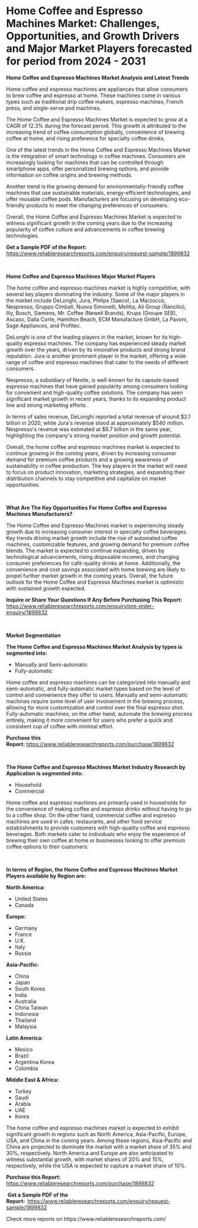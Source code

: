<p><h1>Home Coffee and Espresso Machines Market: Challenges, Opportunities, and Growth Drivers and Major Market Players forecasted for period from 2024 - 2031</h1></p><p><strong>Home Coffee and Espresso Machines Market Analysis and Latest Trends</strong></p>
<p><p>Home coffee and espresso machines are appliances that allow consumers to brew coffee and espresso at home. These machines come in various types such as traditional drip coffee makers, espresso machines, French press, and single-serve pod machines.</p><p>The Home Coffee and Espresso Machines Market is expected to grow at a CAGR of 12.3% during the forecast period. This growth is attributed to the increasing trend of coffee consumption globally, convenience of brewing coffee at home, and rising preference for specialty coffee drinks.</p><p>One of the latest trends in the Home Coffee and Espresso Machines Market is the integration of smart technology in coffee machines. Consumers are increasingly looking for machines that can be controlled through smartphone apps, offer personalized brewing options, and provide information on coffee origins and brewing methods.</p><p>Another trend is the growing demand for environmentally-friendly coffee machines that use sustainable materials, energy-efficient technologies, and offer reusable coffee pods. Manufacturers are focusing on developing eco-friendly products to meet the changing preferences of consumers.</p><p>Overall, the Home Coffee and Espresso Machines Market is expected to witness significant growth in the coming years due to the increasing popularity of coffee culture and advancements in coffee brewing technologies.</p></p>
<p><strong>Get a Sample PDF of the Report:&nbsp;</strong> <a href="https://www.reliableresearchreports.com/enquiry/request-sample/1899832">https://www.reliableresearchreports.com/enquiry/request-sample/1899832</a></p>
<p>&nbsp;</p>
<p><strong>Home Coffee and Espresso Machines Major Market Players</strong></p>
<p><p>The home coffee and espresso machines market is highly competitive, with several key players dominating the industry. Some of the major players in the market include DeLonghi, Jura, Philips (Saeco), La Marzocco, Nespresso, Gruppo Cimbali, Nuova Simonelli, Melitta, Ali Group (Rancilio), Illy, Bosch, Siemens, Mr. Coffee (Newell Brands), Krups (Groupe SEB), Ascaso, Dalla Corte, Hamilton Beach, ECM Manufacture GmbH, La Pavoni, Sage Appliances, and Profitec.</p><p>DeLonghi is one of the leading players in the market, known for its high-quality espresso machines. The company has experienced steady market growth over the years, driven by its innovative products and strong brand reputation. Jura is another prominent player in the market, offering a wide range of coffee and espresso machines that cater to the needs of different consumers.</p><p>Nespresso, a subsidiary of Nestle, is well-known for its capsule-based espresso machines that have gained popularity among consumers looking for convenient and high-quality coffee solutions. The company has seen significant market growth in recent years, thanks to its expanding product line and strong marketing efforts.</p><p>In terms of sales revenue, DeLonghi reported a total revenue of around $2.1 billion in 2020, while Jura's revenue stood at approximately $540 million. Nespresso's revenue was estimated at $6.7 billion in the same year, highlighting the company's strong market position and growth potential.</p><p>Overall, the home coffee and espresso machines market is expected to continue growing in the coming years, driven by increasing consumer demand for premium coffee products and a growing awareness of sustainability in coffee production. The key players in the market will need to focus on product innovation, marketing strategies, and expanding their distribution channels to stay competitive and capitalize on market opportunities.</p></p>
<p>&nbsp;</p>
<p><strong>What Are The Key Opportunities For Home Coffee and Espresso Machines Manufacturers?</strong></p>
<p><p>The Home Coffee and Espresso Machines market is experiencing steady growth due to increasing consumer interest in specialty coffee beverages. Key trends driving market growth include the rise of automated coffee machines, customizable features, and growing demand for premium coffee blends. The market is expected to continue expanding, driven by technological advancements, rising disposable incomes, and changing consumer preferences for café-quality drinks at home. Additionally, the convenience and cost savings associated with home brewing are likely to propel further market growth in the coming years. Overall, the future outlook for the Home Coffee and Espresso Machines market is optimistic with sustained growth expected.</p></p>
<p><strong>Inquire or Share Your Questions If Any Before Purchasing This Report:</strong> <a href="https://www.reliableresearchreports.com/enquiry/pre-order-enquiry/1899832">https://www.reliableresearchreports.com/enquiry/pre-order-enquiry/1899832</a></p>
<p>&nbsp;</p>
<p><strong>Market Segmentation</strong></p>
<p><strong>The Home Coffee and Espresso Machines Market Analysis by types is segmented into:</strong></p>
<p><ul><li>Manually and Semi-automatic</li><li>Fully-automatic</li></ul></p>
<p><p>Home coffee and espresso machines can be categorized into manually and semi-automatic, and fully-automatic market types based on the level of control and convenience they offer to users. Manually and semi-automatic machines require some level of user involvement in the brewing process, allowing for more customization and control over the final espresso shot. Fully-automatic machines, on the other hand, automate the brewing process entirely, making it more convenient for users who prefer a quick and consistent cup of coffee with minimal effort.</p></p>
<p><strong>Purchase this Report:&nbsp;</strong><a href="https://www.reliableresearchreports.com/purchase/1899832">https://www.reliableresearchreports.com/purchase/1899832</a></p>
<p>&nbsp;</p>
<p><strong>The Home Coffee and Espresso Machines Market Industry Research by Application is segmented into:</strong></p>
<p><ul><li>Household</li><li>Commercial</li></ul></p>
<p><p>Home coffee and espresso machines are primarily used in households for the convenience of making coffee and espresso drinks without having to go to a coffee shop. On the other hand, commercial coffee and espresso machines are used in cafes, restaurants, and other food service establishments to provide customers with high-quality coffee and espresso beverages. Both markets cater to individuals who enjoy the experience of brewing their own coffee at home or businesses looking to offer premium coffee options to their customers.</p></p>
<p>&nbsp;</p>
<p><strong>In terms of Region, the Home Coffee and Espresso Machines Market Players available by Region are:</strong></p>
<p>
    <p> <strong> North America: </strong>
        <ul>
            <li>United States</li>
            <li>Canada</li>
        </ul>
        </p> 
    <p> <strong> Europe: </strong>
        <ul>
            <li>Germany</li>
            <li>France</li>
            <li>U.K.</li>
            <li>Italy</li>
            <li>Russia</li>
        </ul>
        </p> 
    <p> <strong> Asia-Pacific: </strong>
        <ul>
            <li>China</li>
            <li>Japan</li>
            <li>South Korea</li>
            <li>India</li>
            <li>Australia</li>
            <li>China Taiwan</li>
            <li>Indonesia</li>
            <li>Thailand</li>
            <li>Malaysia</li>
        </ul>
        </p> 
    <p> <strong> Latin America: </strong>
        <ul>
            <li>Mexico</li>
            <li>Brazil</li>
            <li>Argentina Korea</li>
            <li>Colombia</li>
        </ul>
        </p> 
    <p> <strong> Middle East & Africa: </strong>
        <ul>
            <li>Turkey</li>
            <li>Saudi</li>
            <li>Arabia</li>
            <li>UAE</li>
            <li>Korea</li>
        </ul>
    </p>
    </p>
<p><p>The home coffee and espresso machines market is expected to exhibit significant growth in regions such as North America, Asia-Pacific, Europe, USA, and China in the coming years. Among these regions, Asia-Pacific and China are projected to dominate the market with a market share of 35% and 30%, respectively. North America and Europe are also anticipated to witness substantial growth, with market shares of 20% and 15%, respectively, while the USA is expected to capture a market share of 10%.</p></p>
<p><strong>Purchase this Report: </strong><a href="https://www.reliableresearchreports.com/purchase/1899832">https://www.reliableresearchreports.com/purchase/1899832</a></p>
<p>&nbsp;<strong>Get a Sample PDF of the Report:&nbsp;&nbsp;</strong><a href="https://www.reliableresearchreports.com/enquiry/request-sample/1899832">https://www.reliableresearchreports.com/enquiry/request-sample/1899832</a></p>
<p><strong></strong></p>
<p>Check more reports on https://www.reliableresearchreports.com/</p>